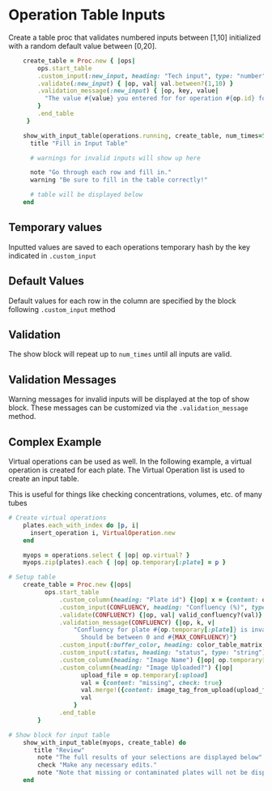 # Operation Table Inputs

Create a table proc that validates numbered inputs between [1,10] initialized with a random default value between [0,20].

```ruby
    create_table = Proc.new { |ops|
        ops.start_table
        .custom_input(:new_input, heading: "Tech input", type: "number") { |op| op.temporary[:new_input] || rand(20) }
        .validate(:new_input) { |op, val| val.between?(1,10) }
        .validation_message(:new_input) { |op, key, value|
          "The value #{value} you entered for for operation #{op.id} for key #{key} is incorrect. It must be between [1,10]!"
        }
        .end_table
     }

    show_with_input_table(operations.running, create_table, num_times=5) do
      title "Fill in Input Table"

      # warnings for invalid inputs will show up here

      note "Go through each row and fill in."
      warning "Be sure to fill in the table correctly!"

      # table will be displayed below
    end
```

## Temporary values

Inputted values are saved to each operations temporary hash by the key indicated in `.custom_input`

## Default Values

Default values for each row in the column are specified by the block following `.custom_input` method

## Validation

The show block will repeat up to `num_times` until all inputs are valid.

## Validation Messages

Warning messages for invalid inputs will be displayed at the top of show block.
These messages can be customized via the `.validation_message` method.

## Complex Example

Virtual operations can be used as well.
In the following example, a virtual operation is created for each plate.
The Virtual Operation list is used to create an input table.

This is useful for things like checking concentrations, volumes, etc. of many tubes

```ruby
# Create virtual operations
    plates.each_with_index do |p, i|
      insert_operation i, VirtualOperation.new
    end

    myops = operations.select { |op| op.virtual? }
    myops.zip(plates).each { |op| op.temporary[:plate] = p }

# Setup table
    create_table = Proc.new {|ops|
          ops.start_table
              .custom_column(heading: "Plate id") {|op| x = {content: op.temporary[:plate].id, check: true} }
              .custom_input(CONFLUENCY, heading: "Confluency (%)", type: "number") {|op| op.temporary[CONFLUENCY] || op.temporary[:plate].confluency }
              .validate(CONFLUENCY) {|op, val| valid_confluency?(val)}
              .validation_message(CONFLUENCY) {|op, k, v|
                  "Confluency for plate #{op.temporary[:plate]} is invalid. \
                    Should be between 0 and #{MAX_CONFLUENCY}"}
              .custom_input(:buffer_color, heading: color_table_matrix, type: "string") {|op| op.temporary[:buffer_color] || 'red'}
              .custom_input(:status, heading: "status", type: "string") { |op| op.temporary[:status] || 'OK' }
              .custom_column(heading: "Image Name") {|op| op.temporary[:image_name]}
              .custom_column(heading: "Image Uploaded?") {|op|
                    upload_file = op.temporary[:upload]
                    val = {content: "missing", check: true}
                    val.merge!({content: image_tag_from_upload(upload_file)}) if upload_file
                    val
                  }
              .end_table
        }

# Show block for input table
    show_with_input_table(myops, create_table) do
       title "Review"
        note "The full results of your selections are displayed below"
        check "Make any necessary edits."
        note "Note that missing or contaminated plates will not be displayed correctly."
    end
```
